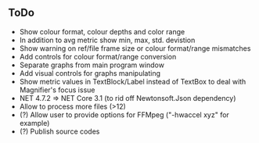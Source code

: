 ## ToDo

- Show colour format, colour depths and color range
- In addition to avg metric show min, max, std. devistion
- Show warning on ref/file frame size or colour format/range mismatches
- Add сontrols for colour format/range conversion
- Separate graphs from main program window
- Add visual controls for graphs manipulating
- Show metric values in TextBlock/Label instead of TextBox to deal with Magnifier's focus issue
- NET 4.7.2 => NET Core 3.1 (to rid off Newtonsoft.Json dependency)
- Allow to process more files (>12)
- (?) Allow user to provide options for FFMpeg ("-hwaccel xyz" for example)
- (?) Publish source codes
